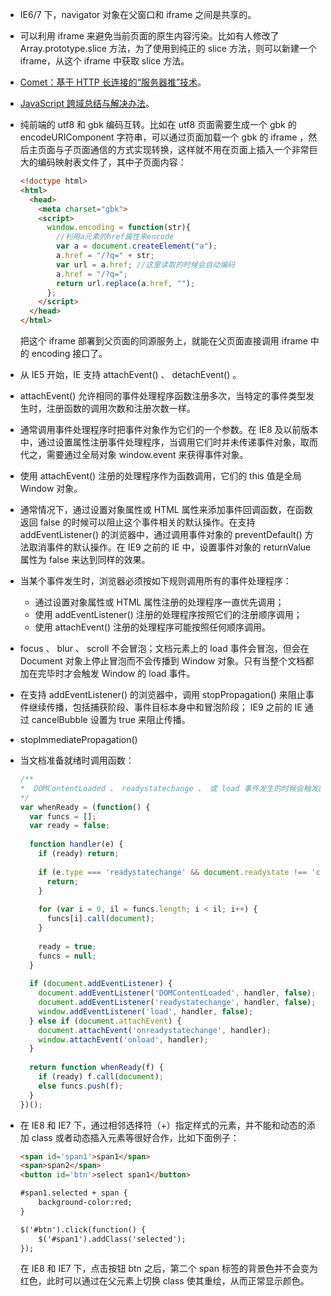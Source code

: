 * IE6/7 下，navigator 对象在父窗口和 iframe 之间是共享的。
* 可以利用 iframe 来避免当前页面的原生内容污染。比如有人修改了 Array.prototype.slice 方法，为了使用到纯正的 slice 方法，则可以新建一个 iframe，从这个 iframe 中获取 slice 方法。
* [Comet：基于 HTTP 长连接的“服务器推”技术](http://www.ibm.com/developerworks/cn/web/wa-lo-comet/)。
* [JavaScript 跨域总结与解决办法](http://www.cnblogs.com/rainman/archive/2011/02/20/1959325.html)。
* 纯前端的 utf8 和 gbk 编码互转。比如在 utf8 页面需要生成一个 gbk 的 encodeURIComponent 字符串，可以通过页面加载一个 gbk 的 iframe ，然后主页面与子页面通信的方式实现转换，这样就不用在页面上插入一个非常巨大的编码映射表文件了，其中子页面内容：

  ```html
  <!doctype html>
  <html>
    <head>
      <meta charset="gbk">
      <script>
        window.encoding = function(str){
          //利用a元素的href属性来encode
          var a = document.createElement("a");
          a.href = "/?q=" + str;
          var url = a.href; //这里读取的时候会自动编码
          a.href = "/?q=";
          return url.replace(a.href, "");
        };
      </script>
    </head>
  </html>
  ```

  把这个 iframe 部署到父页面的同源服务上，就能在父页面直接调用 iframe 中的 encoding 接口了。

* 从 IE5 开始，IE 支持 attachEvent() 、 detachEvent() 。

* attachEvent() 允许相同的事件处理程序函数注册多次，当特定的事件类型发生时，注册函数的调用次数和注册次数一样。

* 通常调用事件处理程序时把事件对象作为它们的一个参数。在 IE8 及以前版本中，通过设置属性注册事件处理程序，当调用它们时并未传递事件对象，取而代之，需要通过全局对象 window.event 来获得事件对象。

* 使用 attachEvent() 注册的处理程序作为函数调用，它们的 this 值是全局 Window 对象。

* 通常情况下，通过设置对象属性或 HTML 属性来添加事件回调函数，在函数返回 false 的时候可以阻止这个事件相关的默认操作。在支持 addEventListener() 的浏览器中，通过调用事件对象的 preventDefault() 方法取消事件的默认操作。在 IE9 之前的 IE 中，设置事件对象的 returnValue 属性为 false 来达到同样的效果。

* 当某个事件发生时，浏览器必须按如下规则调用所有的事件处理程序：

  - 通过设置对象属性或 HTML 属性注册的处理程序一直优先调用；
  - 使用 addEventListener() 注册的处理程序按照它们的注册顺序调用；
  - 使用 attachEvent() 注册的处理程序可能按照任何顺序调用。

* focus 、 blur 、 scroll 不会冒泡；文档元素上的 load 事件会冒泡，但会在 Document 对象上停止冒泡而不会传播到 Window 对象。只有当整个文档都加在完毕时才会触发 Window 的 load 事件。

* 在支持 addEventListener() 的浏览器中，调用 stopPropagation() 来阻止事件继续传播，包括捕获阶段、事件目标本身中和冒泡阶段； IE9 之前的 IE 通过 cancelBubble 设置为 true 来阻止传播。

* stopImmediatePropagation()

* 当文档准备就绪时调用函数：
  
  ```js
  /**
  *  DOMContentLoaded 、 readystatechange 、 或 load 事件发生的时候会触发回调
  */
  var whenReady = (function() {
    var funcs = [];
    var ready = false;
    
    function handler(e) {
      if (ready) return;
      
      if (e.type === 'readystatechange' && document.readystate !== 'complete') {
        return;
      }
      
      for (var i = 0, il = funcs.length; i < il; i++) {
        funcs[i].call(document);
      }
      
      ready = true;
      funcs = null;
    }
    
    if (document.addEventListener) {
      document.addEventListener('DOMContentLoaded', handler, false);
      document.addEventListener('readystatechange', handler, false);
      window.addEventListener('load', handler, false);
    } else if (document.attachEvent) {
      document.attachEvent('onreadystatechange', handler);
      window.attachEvent('onload', handler);
    }
    
    return function whenReady(f) {
      if (ready) f.call(document);
      else funcs.push(f);
    }
  })();
  ```
  
* 在 IE8 和 IE7 下，通过相邻选择符（+）指定样式的元素，并不能和动态的添加 class 或者动态插入元素等很好合作，比如下面例子：

  ```html
  <span id='span1'>span1</span>
  <span>span2</span>
  <button id='btn'>select span1</button>
  
  #span1.selected + span {
      background-color:red;
  }
  
  $('#btn').click(function() {
      $('#span1').addClass('selected');
  });
  ```
  
  在 IE8 和 IE7 下，点击按钮 btn 之后，第二个 span 标签的背景色并不会变为红色，此时可以通过在父元素上切换 class 使其重绘，从而正常显示颜色。

